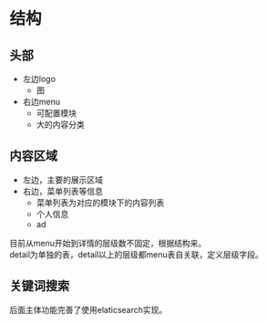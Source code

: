 # 结构
## 头部
- 左边logo
  - 图
- 右边menu
  - 可配置模块
  - 大的内容分类
## 内容区域
- 左边，主要的展示区域
- 右边，菜单列表等信息
  - 菜单列表为对应的模块下的内容列表
  - 个人信息
  - ad

目前从menu开始到详情的层级数不固定，根据结构来。  
detail为单独的表，detail以上的层级都menu表自关联，定义层级字段。

## 关键词搜索
后面主体功能完善了使用elaticsearch实现。